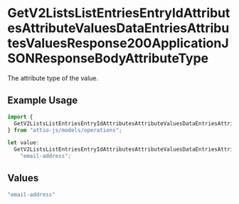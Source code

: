 # GetV2ListsListEntriesEntryIdAttributesAttributeValuesDataEntriesAttributesValuesResponse200ApplicationJSONResponseBodyAttributeType

The attribute type of the value.

## Example Usage

```typescript
import {
  GetV2ListsListEntriesEntryIdAttributesAttributeValuesDataEntriesAttributesValuesResponse200ApplicationJSONResponseBodyAttributeType,
} from "attio-js/models/operations";

let value:
  GetV2ListsListEntriesEntryIdAttributesAttributeValuesDataEntriesAttributesValuesResponse200ApplicationJSONResponseBodyAttributeType =
    "email-address";
```

## Values

```typescript
"email-address"
```